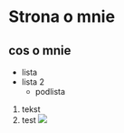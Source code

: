 # Strona o mnie
## cos o mnie
  * lista
  * lista 2
    * podlista
  1. tekst
  1. test
  ![](https://dekornik.pl/wp-content/uploads/2017/03/tapeta_chmurki-1-900x800.jpg)
 
 
    